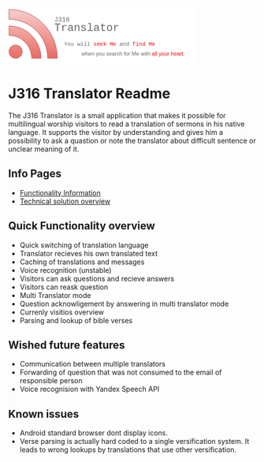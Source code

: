 ![J316 Translator](doc/logo.png)

# J316 Translator Readme

The J316 Translator is a small application that makes it possible for multilingual worship visitors to read a translation of sermons in his native language. It supports the visitor by understanding and gives him a possibility to ask a quastion or note the translator about difficult sentence or unclear meaning of it.

## Info Pages
* [Functionality Information](doc/functionality.md)
* [Technical solution overview](doc/technical.md)


## Quick Functionality overview
* Quick switching of translation language
* Translator recieves his own translated text
* Caching of translations and messages
* Voice recognition (unstable)
* Visitors can ask questions and recieve answers
* Visitors can reask question
* Multi Translator mode
* Question acknowligement by answering in multi translator mode
* Currenly visitios overview
* Parsing and lookup of bible verses


## Wished future features
* Communication between multiple translators 
* Forwarding of question that was not consumed to the email of responsible person
* Voice recognision with Yandex Speech API

## Known issues
* Android standard browser dont display icons.
* Verse parsing is actually hard coded to a single versification system. It leads to wrong lookups by translations that use other versification.
